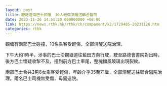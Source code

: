 ```yaml
---
layout: post
title: 觀塘道兩巴士相撞　10人輕傷清醒送聯合醫院
date: 2023-11-26 14:51:20.000000000 +08:00
link: https://news.rthk.hk/rthk/ch/component/k2/1729485-20231126.htm
categories: rthk
---
```


觀塘有兩部巴士碰撞，10名乘客受輕傷，全部清醒送院治理。

下午大約1時半，涉事的巴士沿觀塘道往藍田方向行駛，駛至路德會書院對出時，後方巴士懷疑收掣不及，撞到前方巴士車尾，整塊擋風玻璃出現裂紋。

兩部巴士合共2男8女乘客受輕傷，年齡介乎35至71歲，全部清醒送往聯合醫院治理。兩名巴士司機無受傷，毋需送院。
